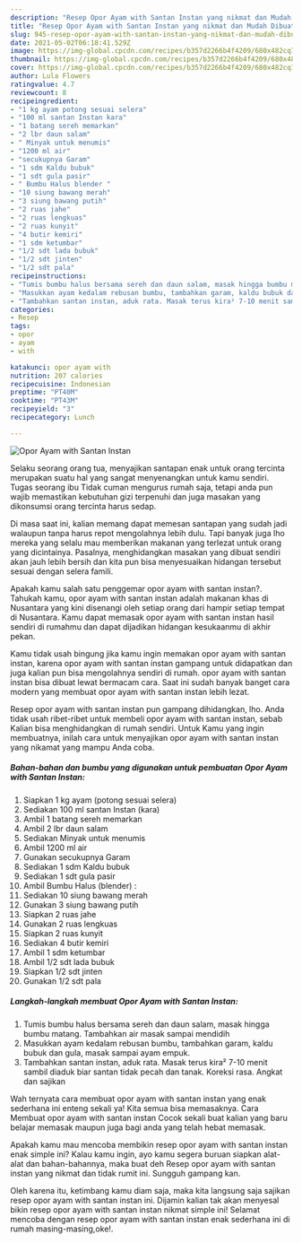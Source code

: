 ```yaml
---
description: "Resep Opor Ayam with Santan Instan yang nikmat dan Mudah Dibuat"
title: "Resep Opor Ayam with Santan Instan yang nikmat dan Mudah Dibuat"
slug: 945-resep-opor-ayam-with-santan-instan-yang-nikmat-dan-mudah-dibuat
date: 2021-05-02T06:18:41.529Z
image: https://img-global.cpcdn.com/recipes/b357d2266b4f4209/680x482cq70/opor-ayam-with-santan-instan-foto-resep-utama.jpg
thumbnail: https://img-global.cpcdn.com/recipes/b357d2266b4f4209/680x482cq70/opor-ayam-with-santan-instan-foto-resep-utama.jpg
cover: https://img-global.cpcdn.com/recipes/b357d2266b4f4209/680x482cq70/opor-ayam-with-santan-instan-foto-resep-utama.jpg
author: Lula Flowers
ratingvalue: 4.7
reviewcount: 8
recipeingredient:
- "1 kg ayam potong sesuai selera"
- "100 ml santan Instan kara"
- "1 batang sereh memarkan"
- "2 lbr daun salam"
- " Minyak untuk menumis"
- "1200 ml air"
- "secukupnya Garam"
- "1 sdm Kaldu bubuk"
- "1 sdt gula pasir"
- " Bumbu Halus blender "
- "10 siung bawang merah"
- "3 siung bawang putih"
- "2 ruas jahe"
- "2 ruas lengkuas"
- "2 ruas kunyit"
- "4 butir kemiri"
- "1 sdm ketumbar"
- "1/2 sdt lada bubuk"
- "1/2 sdt jinten"
- "1/2 sdt pala"
recipeinstructions:
- "Tumis bumbu halus bersama sereh dan daun salam, masak hingga bumbu matang. Tambahkan air masak sampai mendidih"
- "Masukkan ayam kedalam rebusan bumbu, tambahkan garam, kaldu bubuk dan gula, masak sampai ayam empuk."
- "Tambahkan santan instan, aduk rata. Masak terus kira² 7-10 menit sambil diaduk biar santan tidak pecah dan tanak. Koreksi rasa. Angkat dan sajikan"
categories:
- Resep
tags:
- opor
- ayam
- with

katakunci: opor ayam with 
nutrition: 207 calories
recipecuisine: Indonesian
preptime: "PT40M"
cooktime: "PT43M"
recipeyield: "3"
recipecategory: Lunch

---
```



![Opor Ayam with Santan Instan](https://img-global.cpcdn.com/recipes/b357d2266b4f4209/680x482cq70/opor-ayam-with-santan-instan-foto-resep-utama.jpg)

Selaku seorang orang tua, menyajikan santapan enak untuk orang tercinta merupakan suatu hal yang sangat menyenangkan untuk kamu sendiri. Tugas seorang ibu Tidak cuman mengurus rumah saja, tetapi anda pun wajib memastikan kebutuhan gizi terpenuhi dan juga masakan yang dikonsumsi orang tercinta harus sedap.

Di masa  saat ini, kalian memang dapat memesan santapan yang sudah jadi walaupun tanpa harus repot mengolahnya lebih dulu. Tapi banyak juga lho mereka yang selalu mau memberikan makanan yang terlezat untuk orang yang dicintainya. Pasalnya, menghidangkan masakan yang dibuat sendiri akan jauh lebih bersih dan kita pun bisa menyesuaikan hidangan tersebut sesuai dengan selera famili. 



Apakah kamu salah satu penggemar opor ayam with santan instan?. Tahukah kamu, opor ayam with santan instan adalah makanan khas di Nusantara yang kini disenangi oleh setiap orang dari hampir setiap tempat di Nusantara. Kamu dapat memasak opor ayam with santan instan hasil sendiri di rumahmu dan dapat dijadikan hidangan kesukaanmu di akhir pekan.

Kamu tidak usah bingung jika kamu ingin memakan opor ayam with santan instan, karena opor ayam with santan instan gampang untuk didapatkan dan juga kalian pun bisa mengolahnya sendiri di rumah. opor ayam with santan instan bisa dibuat lewat bermacam cara. Saat ini sudah banyak banget cara modern yang membuat opor ayam with santan instan lebih lezat.

Resep opor ayam with santan instan pun gampang dihidangkan, lho. Anda tidak usah ribet-ribet untuk membeli opor ayam with santan instan, sebab Kalian bisa menghidangkan di rumah sendiri. Untuk Kamu yang ingin membuatnya, inilah cara untuk menyajikan opor ayam with santan instan yang nikamat yang mampu Anda coba.

<!--inarticleads1-->

##### Bahan-bahan dan bumbu yang digunakan untuk pembuatan Opor Ayam with Santan Instan:

1. Siapkan 1 kg ayam (potong sesuai selera)
1. Sediakan 100 ml santan Instan (kara)
1. Ambil 1 batang sereh memarkan
1. Ambil 2 lbr daun salam
1. Sediakan  Minyak untuk menumis
1. Ambil 1200 ml air
1. Gunakan secukupnya Garam
1. Sediakan 1 sdm Kaldu bubuk
1. Sediakan 1 sdt gula pasir
1. Ambil  Bumbu Halus (blender) :
1. Sediakan 10 siung bawang merah
1. Gunakan 3 siung bawang putih
1. Siapkan 2 ruas jahe
1. Gunakan 2 ruas lengkuas
1. Siapkan 2 ruas kunyit
1. Sediakan 4 butir kemiri
1. Ambil 1 sdm ketumbar
1. Ambil 1/2 sdt lada bubuk
1. Siapkan 1/2 sdt jinten
1. Gunakan 1/2 sdt pala




<!--inarticleads2-->

##### Langkah-langkah membuat Opor Ayam with Santan Instan:

1. Tumis bumbu halus bersama sereh dan daun salam, masak hingga bumbu matang. Tambahkan air masak sampai mendidih
1. Masukkan ayam kedalam rebusan bumbu, tambahkan garam, kaldu bubuk dan gula, masak sampai ayam empuk.
1. Tambahkan santan instan, aduk rata. Masak terus kira² 7-10 menit sambil diaduk biar santan tidak pecah dan tanak. Koreksi rasa. Angkat dan sajikan




Wah ternyata cara membuat opor ayam with santan instan yang enak sederhana ini enteng sekali ya! Kita semua bisa memasaknya. Cara Membuat opor ayam with santan instan Cocok sekali buat kalian yang baru belajar memasak maupun juga bagi anda yang telah hebat memasak.

Apakah kamu mau mencoba membikin resep opor ayam with santan instan enak simple ini? Kalau kamu ingin, ayo kamu segera buruan siapkan alat-alat dan bahan-bahannya, maka buat deh Resep opor ayam with santan instan yang nikmat dan tidak rumit ini. Sungguh gampang kan. 

Oleh karena itu, ketimbang kamu diam saja, maka kita langsung saja sajikan resep opor ayam with santan instan ini. Dijamin kalian tak akan menyesal bikin resep opor ayam with santan instan nikmat simple ini! Selamat mencoba dengan resep opor ayam with santan instan enak sederhana ini di rumah masing-masing,oke!.

